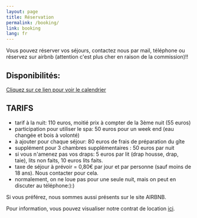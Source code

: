 ```yaml
---
layout: page
title: Réservation
permalink: /booking/
link: booking
lang: fr
---
```




Vous pouvez réserver vos séjours, contactez nous par mail, téléphone ou réservez sur airbnb (attention c'est plus cher en raison de la commission)!!


Disponibilités:
--------------

<a href="https://calendar.proton.me/api/calendar/v1/url/XLxTz1GX-F-GNPlq0T8uHcLTBzlTc_O8s8-JwTxGlEmPJ_jIhXOonA1WPe8L94PEJmmhpM-coy43-xZ6Kv-cYg==/calendar.ics?CacheKey=1FmjGE3KhR8Ym5f2IUSC9A%3D%3D" target="_blank">Cliquez sur ce lien pour voir le calendrier</a>




TARIFS
--------------------


- tarif à la nuit: 110 euros, moitié prix à compter de la 3ème nuit (55 euros)
- participation pour utiliser le spa: 50 euros pour un week end (eau changée et bois à volonté)
- à ajouter pour chaque séjour: 80 euros de frais de préparation du gîte
- supplément pour 3 chambres supplémentaires : 50 euros par nuit
- si vous n'amenez pas vos draps: 5 euros par lit (drap housse, drap, taie), lits non faits, 10 euros lits faits.
- taxe de séjour à prévoir = 0,80€ par jour et par personne (sauf moins de 18 ans). Nous contacter pour cela.
- normalement, on ne loue pas pour une seule nuit, mais on peut en discuter au téléphone:):)

Si vous préférez, nous sommes aussi présents sur le site AIRBNB.

Pour information, vous pouvez visualiser notre contrat de location <a href="/contrat/contratPetitGite.pdf" target="_blank">ici</a>.




